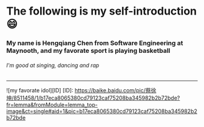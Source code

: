 # The following is my self-introduction :smile:  
###  My name is Hengqiang Chen from Software Engineering at Maynooth\, and my favorate sport is playing basketball
###### I'm good at singing\, dancing and rap

____

![my favorate idol][ID]
[ID]: https://baike.baidu.com/pic/蔡徐坤/8511458/1/b17eca8065380cd79123caf75208ba345982b2b72bde?fr=lemma&fromModule=lemma_top-image&ct=single#aid=1&pic=b17eca8065380cd79123caf75208ba345982b2b72bde



<!--
**bowbowww/bowbowww** is a ✨ _special_ ✨ repository because its `README.md` (this file) appears on your GitHub profile.

Here are some ideas to get you started:

- 🔭 I’m currently working on ...
- 🌱 I’m currently learning ...
- 👯 I’m looking to collaborate on ...
- 🤔 I’m looking for help with ...
- 💬 Ask me about ...
- 📫 How to reach me: ...
- 😄 Pronouns: ...
- ⚡ Fun fact: ...
-->
